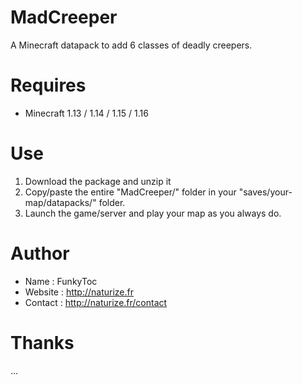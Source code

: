 # MadCreeper
A Minecraft datapack to add 6 classes of deadly creepers.

# Requires 
- Minecraft 1.13 / 1.14 / 1.15 / 1.16

# Use
1. Download the package and unzip it
2. Copy/paste the entire "MadCreeper/" folder in your "saves/your-map/datapacks/" folder.
3. Launch the game/server and play your map as you always do.

# Author
- Name : FunkyToc 
- Website : http://naturize.fr
- Contact : http://naturize.fr/contact

# Thanks 
...

